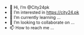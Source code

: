 - 👋 Hi, I’m @City24pk
- 👀 I’m interested in https://city24.pk
- 🌱 I’m currently learning ...
- 💞️ I’m looking to collaborate on ...
- 📫 How to reach me ...

<!---
City24pk/City24pk is a ✨ special ✨ repository because its `README.md` (this file) appears on your GitHub profile.
You can click the Preview link to take a look at your changes.
--->

